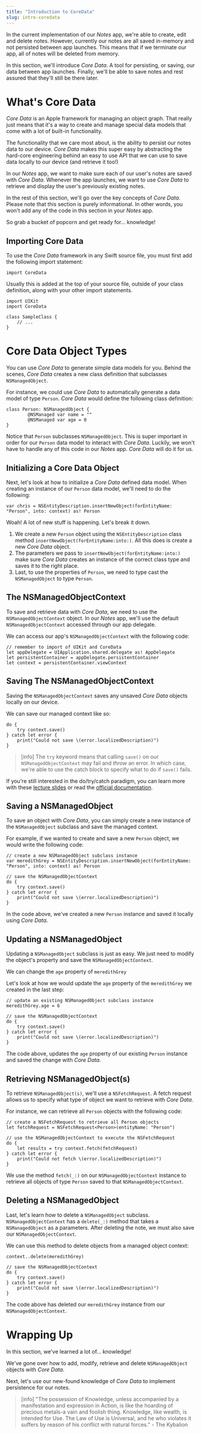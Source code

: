 ```yaml
---
title: "Introduction to CoreData"
slug: intro-coredata
---
```


In the current implementation of our _Notes_ app, we're able to create, edit and delete notes. However, currently our notes are all saved in-memory and not persisted between app launches. This means that if we terminate our app, all of notes will be deleted from memory.

In this section, we'll introduce _Core Data_. A tool for persisting, or saving, our data between app launches. Finally, we'll be able to save notes and rest assured that they'll still be there later.

# What's Core Data

_Core Data_ is an Apple framework for managing an object graph. That really just means that it's a way to create and manage special data models that come with a lot of built-in functionality.

The functionality that we care most about, is the ability to persist our notes data to our device. _Core Data_ makes this super easy by abstracting the hard-core engineering behind an easy to use API that we can use to save data locally to our device (and retrieve it too!)

In our _Notes_ app, we want to make sure each of our user's notes are saved with _Core Data_. Whenever the app launches, we want to use _Core Data_ to retrieve and display the user's previously existing notes.

In the rest of this section, we'll go over the key concepts of _Core Data_. Please note that this section is purely informational. In other words, you won't add any of the code in this section in your _Notes_ app.

So grab a bucket of popcorn and get ready for... knowledge!

## Importing Core Data

To use the _Core Data_ framework in any Swift source file, you must first add the following import statement:

```
import CoreData
```

Usually this is added at the top of your source file, outside of your class definition, along with your other import statements.

```
import UIKit
import CoreData

class SampleClass {
	// ...
}
```

# Core Data Object Types

You can use _Core Data_ to generate simple data models for you. Behind the scenes, _Core Data_ creates a new class definition that subclasses `NSManagedObject`.

For instance, we could use _Core Data_ to automatically generate a data model of type `Person`. _Core Data_ would define the following class definition:

```
class Person: NSManagedObject {
		@NSManaged var name = ""
		@NSManaged var age = 0
}
```

Notice that `Person` subclasses `NSManagedObject`. This is super important in order for our `Person` data model to interact with _Core Data_. Luckily, we won't have to handle any of this code in our _Notes_ app. _Core Data_ will do it for us.

## Initializing a Core Data Object

Next, let's look at how to initialize a _Core Data_ defined data model. When creating an instance of our `Person` data model, we'll need to do the following:

```
var chris = NSEntityDescription.insertNewObject(forEntityName: "Person", into: context) as! Person
```

Woah! A lot of new stuff is happening. Let's break it down.

1. We create a new `Person` object using the `NSEntityDescription` class method `insertNewObject(forEntityName:into:)`. All this does is create a new _Core Data_ object.
1. The parameters we pass to `insertNewObject(forEntityName:into:)` make sure _Core Data_ creates an instance of the correct class type and saves it to the right place.
1. Last, to use the properties of `Person`, we need to type cast the `NSManagedObject` to type `Person`.

## The NSManagedObjectContext

To save and retrieve data with _Core Data_, we need to use the `NSManagedObjectContext` object. In our _Notes_ app, we'll use the default `NSManagedObjectContext` accessed through our app delegate.

We can access our app's `NSManagedObjectContext` with the following code:

```
// remember to import of UIKit and CoreData
let appDelegate = UIApplication.shared.delegate as! AppDelegate
let persistentContainer = appDelegate.persistentContainer
let context = persistentContainer.viewContext
```

## Saving The NSManagedObjectContext

Saving the `NSManagedObjectContext` saves any unsaved _Core Data_ objects locally on our device.

We can save our managed context like so:

```
do {
	try context.save()
} catch let error {
	print("Could not save \(error.localizedDescription)")
}
```

> [info]
The `try` keyword means that calling `save()` on our `NSManagedObjectContext` may fail and _throw_ an error. In which case, we're able to use the catch block to specify what to do if `save()` fails.
>
If you're still interested in the do/try/catch paradigm, you can learn more with these [lecture slides](https://www.makeschool.com/tutorials/advanced-ios-development/error-handling-swift) or read the [official documentation](https://developer.apple.com/library/ios/documentation/Swift/Conceptual/Swift_Programming_Language/ErrorHandling.html).

## Saving a NSManagedObject

To save an object with _Core Data_, you can simply create a new instance of the `NSManagedObject` subclass and save the managed context.

For example, if we wanted to create and save a new `Person` object, we would write the following code:

```
// create a new NSManagedObject subclass instance
var meredithGrey = NSEntityDescription.insertNewObject(forEntityName: "Person", into: context) as! Person

// save the NSManagedObjectContext
do {
	try context.save()
} catch let error {
	print("Could not save \(error.localizedDescription)")
}
```

In the code above, we've created a new `Person` instance and saved it locally using _Core Data_.

## Updating a NSManagedObject

Updating a `NSManagedObject` subclass is just as easy. We just need to modify the object's property and save the `NSManagedObjectContext`.

We can change the `age` property of `meredithGrey`

Let's look at how we would update the `age` property of the `meredithGrey` we created in the last step:

```
// update an existing NSManagedObject subclass instance
meredithGrey.age = 6

// save the NSManagedObjectContext
do {
	try context.save()
} catch let error {
	print("Could not save \(error.localizedDescription)")
}
```

The code above, updates the `age` property of our existing `Person` instance and saved the change with _Core Data_.

## Retrieving NSManagedObject(s)

To retrieve `NSManagedObject(s)`, we'll use a `NSFetchRequest`. A fetch request allows us to specify what type of object we want to retrieve with _Core Data_.

For instance, we can retrieve all `Person` objects with the following code:

```
// create a NSFetchRequest to retrieve all Person objects
let fetchRequest = NSFetchRequest<Person>(entityName: "Person")

// use the NSManagedObjectContext to execute the NSFetchRequest
do {
	let results = try context.fetch(fetchRequest)
} catch let error {
	print("Could not fetch \(error.localizedDescription)")
}
```

We use the method `fetch(_:)` on our `NSManagedObjectContext` instance to retrieve all objects of type `Person` saved to that `NSManagedObjectContext`.

## Deleting a NSManagedObject

Last, let's learn how to delete a `NSManagedObject` subclass. `NSManagedObjectContext` has a `delete(_:)` method that takes a `NSManagedObject` as a parameters. After deleting the note, we must also save our `NSManagedObjectContext`.

We can use this method to delete objects from a managed object context:

```
context..delete(meredithGrey)

// save the NSManagedObjectContext
do {
	try context.save()
} catch let error {
	print("Could not save \(error.localizedDescription)")
}
```

The code above has deleted our `meredithGrey` instance from our `NSManagedObjectContext`.

# Wrapping Up

In this section, we've learned a lot of... knowledge!

We've gone over how to add, modify, retrieve and delete `NSManagedObject` objects with _Core Data_.

Next, let's use our new-found knowledge of _Core Data_ to implement persistence for our notes.

> [info]
"The possession of Knowledge, unless accompanied by a manifestation and expression in Action, is like the hoarding of precious metals-a vain and foolish thing. Knowledge, like wealth, is intended for Use. The Law of Use is Universal, and he who violates it suffers by reason of his conflict with natural forces." - The Kybalion
